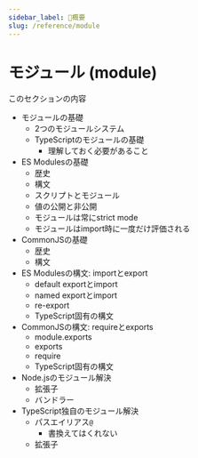 ```yaml
---
sidebar_label: 🚧概要
slug: /reference/module
---
```


# モジュール (module)

このセクションの内容

- モジュールの基礎
    - 2つのモジュールシステム
    - TypeScriptのモジュールの基礎
        - 理解しておく必要があること
- ES Modulesの基礎
    - 歴史
    - 構文
    - スクリプトとモジュール
    - 値の公開と非公開
    - モジュールは常にstrict mode
    - モジュールはimport時に一度だけ評価される
- CommonJSの基礎
    - 歴史
    - 構文
- ES Modulesの構文: importとexport
    - default exportとimport
    - named exportとimport
    - re-export
    - TypeScript固有の構文
- CommonJSの構文: requireとexports
    - module.exports
    - exports
    - require
    - TypeScript固有の構文
- Node.jsのモジュール解決
    - 拡張子
    - バンドラー
- TypeScript独自のモジュール解決
    - パスエイリアス`@`
        - 書換えてはくれない
    - 拡張子